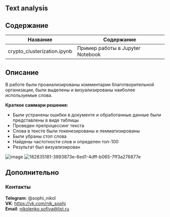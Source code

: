 ## Text analysis


## Содержание 

| Название | Содержание | 
|----------------|----------------|
| crypto_clusterization.ipynb | Пример работы в Jupyter Notebook |


## Описание

В работе были проанализированы комментарии благотворительной организации, были выделены и визуализированы наиболее используемые слова. 

**Краткое саммари решения:**
- Были устранены ошибки в документе и обработанные данные были представлены в виде таблицы
- Проведен препроцессинг текста
- Слова в тексте были токенезированы и лемматизированы
- Были убраны стоп слова
- Найдены частотности слов и определен топ-100
- Результат был визуализирован

![image](https://user-images.githubusercontent.com/75318962/182834956-a1e719db-a2b0-406e-89a8-1d436605b232.png)
![182835181-3893873e-6ed1-4dff-b065-7ff3a276877e](https://user-images.githubusercontent.com/75318962/182835444-6543f4ae-62c2-46dc-bb51-9d458bdc8595.png)

## Дополнительно

  

###                                                                    Контакты


  **Telegram**: @sophi_nikol\
  **VK**: https://vk.com/nik_sophi \
  **Email**: nikolenko.sofiya@list.ru 
  
